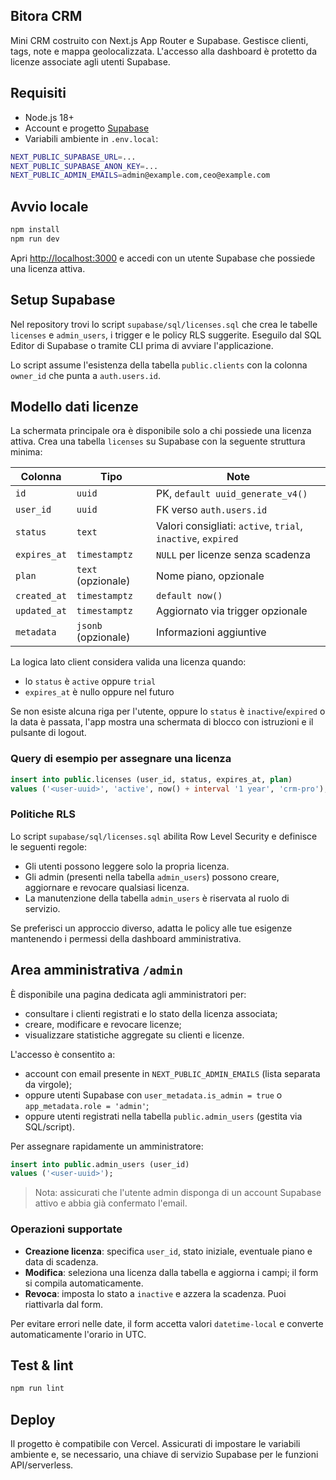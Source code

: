## Bitora CRM

Mini CRM costruito con Next.js App Router e Supabase. Gestisce clienti, tags, note e mappa geolocalizzata. L&apos;accesso alla dashboard è protetto da licenze associate agli utenti Supabase.

## Requisiti

- Node.js 18+
- Account e progetto [Supabase](https://supabase.com/)
- Variabili ambiente in `.env.local`:

```bash
NEXT_PUBLIC_SUPABASE_URL=...
NEXT_PUBLIC_SUPABASE_ANON_KEY=...
NEXT_PUBLIC_ADMIN_EMAILS=admin@example.com,ceo@example.com
```

## Avvio locale

```bash
npm install
npm run dev
```

Apri [http://localhost:3000](http://localhost:3000) e accedi con un utente Supabase che possiede una licenza attiva.

## Setup Supabase

Nel repository trovi lo script `supabase/sql/licenses.sql` che crea le tabelle `licenses` e `admin_users`, i trigger e le policy RLS suggerite. Eseguilo dal SQL Editor di Supabase o tramite CLI prima di avviare l&apos;applicazione.

Lo script assume l&apos;esistenza della tabella `public.clients` con la colonna `owner_id` che punta a `auth.users.id`.

## Modello dati licenze

La schermata principale ora è disponibile solo a chi possiede una licenza attiva. Crea una tabella `licenses` su Supabase con la seguente struttura minima:

| Colonna      | Tipo                 | Note                                         |
|--------------|----------------------|----------------------------------------------|
| `id`         | `uuid`               | PK, `default uuid_generate_v4()`             |
| `user_id`    | `uuid`               | FK verso `auth.users.id`                     |
| `status`     | `text`               | Valori consigliati: `active`, `trial`, `inactive`, `expired` |
| `expires_at` | `timestamptz`        | `NULL` per licenze senza scadenza            |
| `plan`       | `text` (opzionale)   | Nome piano, opzionale                        |
| `created_at` | `timestamptz`        | `default now()`                              |
| `updated_at` | `timestamptz`        | Aggiornato via trigger opzionale             |
| `metadata`   | `jsonb` (opzionale)  | Informazioni aggiuntive                      |

La logica lato client considera valida una licenza quando:

- lo `status` è `active` oppure `trial`
- `expires_at` è nullo oppure nel futuro

Se non esiste alcuna riga per l&apos;utente, oppure lo `status` è `inactive`/`expired` o la data è passata, l&apos;app mostra una schermata di blocco con istruzioni e il pulsante di logout.

### Query di esempio per assegnare una licenza

```sql
insert into public.licenses (user_id, status, expires_at, plan)
values ('<user-uuid>', 'active', now() + interval '1 year', 'crm-pro');
```

### Politiche RLS

Lo script `supabase/sql/licenses.sql` abilita Row Level Security e definisce le seguenti regole:

- Gli utenti possono leggere solo la propria licenza.
- Gli admin (presenti nella tabella `admin_users`) possono creare, aggiornare e revocare qualsiasi licenza.
- La manutenzione della tabella `admin_users` è riservata al ruolo di servizio.

Se preferisci un approccio diverso, adatta le policy alle tue esigenze mantenendo i permessi della dashboard amministrativa.

## Area amministrativa `/admin`

È disponibile una pagina dedicata agli amministratori per:

- consultare i clienti registrati e lo stato della licenza associata;
- creare, modificare e revocare licenze;
- visualizzare statistiche aggregate su clienti e licenze.

L&apos;accesso è consentito a:

- account con email presente in `NEXT_PUBLIC_ADMIN_EMAILS` (lista separata da virgole);
- oppure utenti Supabase con `user_metadata.is_admin = true` o `app_metadata.role = 'admin'`;
- oppure utenti registrati nella tabella `public.admin_users` (gestita via SQL/script).

Per assegnare rapidamente un amministratore:

```sql
insert into public.admin_users (user_id)
values ('<user-uuid>');
```

> Nota: assicurati che l&apos;utente admin disponga di un account Supabase attivo e abbia già confermato l&apos;email.

### Operazioni supportate

- **Creazione licenza**: specifica `user_id`, stato iniziale, eventuale piano e data di scadenza.
- **Modifica**: seleziona una licenza dalla tabella e aggiorna i campi; il form si compila automaticamente.
- **Revoca**: imposta lo stato a `inactive` e azzera la scadenza. Puoi riattivarla dal form.

Per evitare errori nelle date, il form accetta valori `datetime-local` e converte automaticamente l&apos;orario in UTC.

## Test & lint

```bash
npm run lint
```

## Deploy

Il progetto è compatibile con Vercel. Assicurati di impostare le variabili ambiente e, se necessario, una chiave di servizio Supabase per le funzioni API/serverless.
